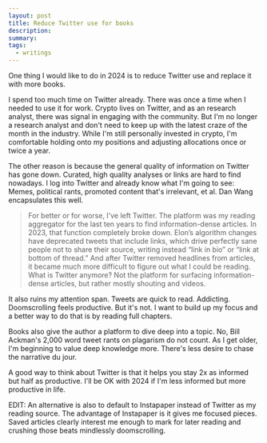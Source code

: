 ```yaml
---
layout: post
title: Reduce Twitter use for books
description:
summary:
tags:
  - writings
---
```


One thing I would like to do in 2024 is to reduce Twitter use and replace it with more books.

I spend too much time on Twitter already. There was once a time when I needed to use it for work. Crypto lives on Twitter, and as an research analyst, there was signal in engaging with the community. But I'm no longer a research analyst and don't need to keep up with the latest craze of the month in the industry. While I'm still personally invested in crypto, I'm comfortable holding onto my positions and adjusting allocations once or twice a year.

The other reason is because the general quality of information on Twitter has gone down. Curated, high quality analyses or links are hard to find nowadays. I log into Twitter and already know what I'm going to see: Memes, political rants, promoted content that's irrelevant, et al. Dan Wang encapsulates this well.

> For better or for worse, I’ve left Twitter. The platform was my reading aggregator for the last ten years to find information-dense articles. In 2023, that function completely broke down. Elon’s algorithm changes have deprecated tweets that include links, which drive perfectly sane people not to share their source, writing instead “link in bio” or “link at bottom of thread.” And after Twitter removed headlines from articles, it became much more difficult to figure out what I could be reading. What is Twitter anymore? Not the platform for surfacing information-dense articles, but rather mostly shouting and videos.

It also ruins my attention span. Tweets are quick to read. Addicting. Doomscrolling feels productive. But it's not. I want to build up my focus and a better way to do that is by reading full chapters.

Books also give the author a platform to dive deep into a topic. No, Bill Ackman's 2,000 word tweet rants on plagarism do not count. As I get older, I'm beginning to value deep knowledge more. There's less desire to chase the narrative du jour.

A good way to think about Twitter is that it helps you stay 2x as informed but half as productive. I'll be OK with 2024 if I'm less informed but more productive in life.

EDIT: An alternative is also to default to Instapaper instead of Twitter as my reading source. The advantage of Instapaper is it gives me focused pieces. Saved articles clearly interest me enough to mark for later reading and crushing those beats mindlessly doomscrolling.
